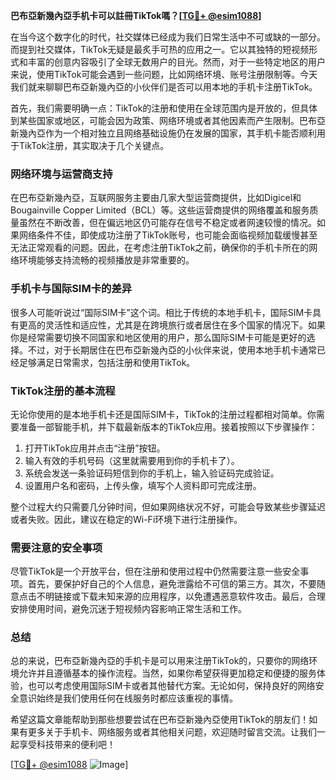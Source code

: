 **巴布亞新幾內亞手机卡可以註冊TikTok嗎？[[TG💪+ @esim1088](https://t.me/s/esim1088)]**

在当今这个数字化的时代，社交媒体已经成为我们日常生活中不可或缺的一部分。而提到社交媒体，TikTok无疑是最炙手可热的应用之一。它以其独特的短视频形式和丰富的创意内容吸引了全球无数用户的目光。然而，对于一些特定地区的用户来说，使用TikTok可能会遇到一些问题，比如网络环境、账号注册限制等。今天我们就来聊聊巴布亞新幾內亞的小伙伴们是否可以用本地的手机卡注册TikTok。

首先，我们需要明确一点：TikTok的注册和使用在全球范围内是开放的，但具体到某些国家或地区，可能会因为政策、网络环境或者其他因素而产生限制。巴布亞新幾內亞作为一个相对独立且网络基础设施仍在发展的国家，其手机卡能否顺利用于TikTok注册，其实取决于几个关键点。

### **网络环境与运营商支持**

在巴布亞新幾內亞，互联网服务主要由几家大型运营商提供，比如Digicel和Bougainville Copper Limited（BCL）等。这些运营商提供的网络覆盖和服务质量虽然在不断改善，但在偏远地区仍可能存在信号不稳定或者网速较慢的情况。如果网络条件不佳，即使成功注册了TikTok账号，也可能会面临视频加载缓慢甚至无法正常观看的问题。因此，在考虑注册TikTok之前，确保你的手机卡所在的网络环境能够支持流畅的视频播放是非常重要的。

### **手机卡与国际SIM卡的差异**

很多人可能听说过“国际SIM卡”这个词。相比于传统的本地手机卡，国际SIM卡具有更高的灵活性和适应性，尤其是在跨境旅行或者居住在多个国家的情况下。如果你是经常需要切换不同国家和地区使用的用户，那么国际SIM卡可能是更好的选择。不过，对于长期居住在巴布亞新幾內亞的小伙伴来说，使用本地手机卡通常已经足够满足日常需求，包括注册和使用TikTok。

### **TikTok注册的基本流程**

无论你使用的是本地手机卡还是国际SIM卡，TikTok的注册过程都相对简单。你需要准备一部智能手机，并下载最新版本的TikTok应用。接着按照以下步骤操作：

1. 打开TikTok应用并点击“注册”按钮。
2. 输入有效的手机号码（这里就需要用到你的手机卡了）。
3. 系统会发送一条验证码短信到你的手机上，输入验证码完成验证。
4. 设置用户名和密码，上传头像，填写个人资料即可完成注册。

整个过程大约只需要几分钟时间，但如果网络状况不好，可能会导致某些步骤延迟或者失败。因此，建议在稳定的Wi-Fi环境下进行注册操作。

### **需要注意的安全事项**

尽管TikTok是一个开放平台，但在注册和使用过程中仍然需要注意一些安全事项。首先，要保护好自己的个人信息，避免泄露给不可信的第三方。其次，不要随意点击不明链接或下载未知来源的应用程序，以免遭遇恶意软件攻击。最后，合理安排使用时间，避免沉迷于短视频内容影响正常生活和工作。

### **总结**

总的来说，巴布亞新幾內亞的手机卡是可以用来注册TikTok的，只要你的网络环境允许并且遵循基本的操作流程。当然，如果你希望获得更加稳定和便捷的服务体验，也可以考虑使用国际SIM卡或者其他替代方案。无论如何，保持良好的网络安全意识始终是我们使用任何在线服务时都应该重视的事情。

希望这篇文章能帮助到那些想要尝试在巴布亞新幾內亞使用TikTok的朋友们！如果有更多关于手机卡、网络服务或者其他相关问题，欢迎随时留言交流。让我们一起享受科技带来的便利吧！

[[TG💪+ @esim1088](https://t.me/s/esim1088) ![Image](https://i.postimg.cc/4NQfJmqS/Snipaste-2025-05-13-00-14-12.png)]